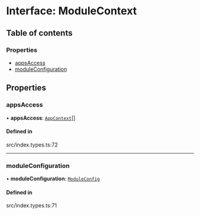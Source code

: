 # Interface: ModuleContext

## Table of contents

### Properties

- [appsAccess](../wiki/ModuleContext#appsaccess)
- [moduleConfiguration](../wiki/ModuleContext#moduleconfiguration)

## Properties

### appsAccess

• **appsAccess**: [`AppContext`](../wiki/AppContext)[]

#### Defined in

src/index.types.ts:72

___

### moduleConfiguration

• **moduleConfiguration**: [`ModuleConfig`](../wiki/ModuleConfig)

#### Defined in

src/index.types.ts:71
